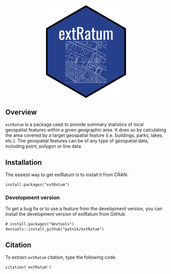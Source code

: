 
<p align="center">
  <img width="250" src="sticker.png">
</p>

## Overview

`extRatum` is a package used to provide summary statistics of local geospatial features within a given geographic area. It does so by calculating the area covered by a target geospatial feature (i.e. buildings, parks, lakes, etc.). The geospatial features can be of any type of geospatial data, including point, polygon or line data. 


## Installation
The easiest way to get extRatum is to install it from CRAN:

```{r, eval = FALSE}
install.packages("extRatum")
```

### Development version

To get a bug fix or to use a feature from the development version, you can install 
the development version of extRatum from GitHub.

```{r, eval = FALSE}
# install.packages("devtools")
devtools::install_github("patnik/extRatum")
```
## Citation

To extract `extRatum` citation, type the following code.

```{r, eval = FALSE}
citation('extRatum')
```
